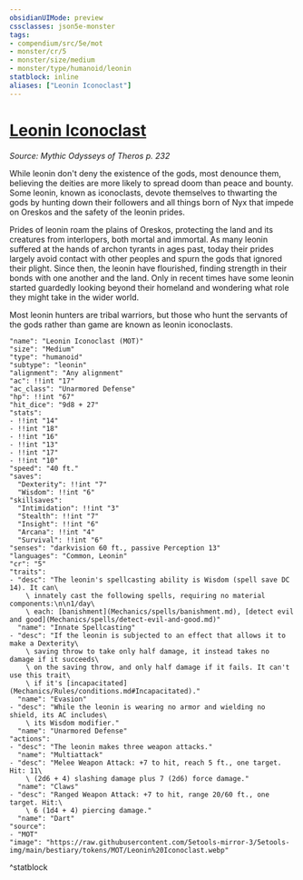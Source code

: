 ```yaml
---
obsidianUIMode: preview
cssclasses: json5e-monster
tags:
- compendium/src/5e/mot
- monster/cr/5
- monster/size/medium
- monster/type/humanoid/leonin
statblock: inline
aliases: ["Leonin Iconoclast"]
---
```

# [Leonin Iconoclast](Mechanics\bestiary\humanoid/leonin-iconoclast-mot.md)
*Source: Mythic Odysseys of Theros p. 232*  

While leonin don't deny the existence of the gods, most denounce them, believing the deities are more likely to spread doom than peace and bounty. Some leonin, known as iconoclasts, devote themselves to thwarting the gods by hunting down their followers and all things born of Nyx that impede on Oreskos and the safety of the leonin prides.

Prides of leonin roam the plains of Oreskos, protecting the land and its creatures from interlopers, both mortal and immortal. As many leonin suffered at the hands of archon tyrants in ages past, today their prides largely avoid contact with other peoples and spurn the gods that ignored their plight. Since then, the leonin have flourished, finding strength in their bonds with one another and the land. Only in recent times have some leonin started guardedly looking beyond their homeland and wondering what role they might take in the wider world.

Most leonin hunters are tribal warriors, but those who hunt the servants of the gods rather than game are known as leonin iconoclasts.

```statblock
"name": "Leonin Iconoclast (MOT)"
"size": "Medium"
"type": "humanoid"
"subtype": "leonin"
"alignment": "Any alignment"
"ac": !!int "17"
"ac_class": "Unarmored Defense"
"hp": !!int "67"
"hit_dice": "9d8 + 27"
"stats":
- !!int "14"
- !!int "18"
- !!int "16"
- !!int "13"
- !!int "17"
- !!int "10"
"speed": "40 ft."
"saves":
  "Dexterity": !!int "7"
  "Wisdom": !!int "6"
"skillsaves":
  "Intimidation": !!int "3"
  "Stealth": !!int "7"
  "Insight": !!int "6"
  "Arcana": !!int "4"
  "Survival": !!int "6"
"senses": "darkvision 60 ft., passive Perception 13"
"languages": "Common, Leonin"
"cr": "5"
"traits":
- "desc": "The leonin's spellcasting ability is Wisdom (spell save DC 14). It can\
    \ innately cast the following spells, requiring no material components:\n\n1/day\
    \ each: [banishment](Mechanics/spells/banishment.md), [detect evil and good](Mechanics/spells/detect-evil-and-good.md)"
  "name": "Innate Spellcasting"
- "desc": "If the leonin is subjected to an effect that allows it to make a Dexterity\
    \ saving throw to take only half damage, it instead takes no damage if it succeeds\
    \ on the saving throw, and only half damage if it fails. It can't use this trait\
    \ if it's [incapacitated](Mechanics/Rules/conditions.md#Incapacitated)."
  "name": "Evasion"
- "desc": "While the leonin is wearing no armor and wielding no shield, its AC includes\
    \ its Wisdom modifier."
  "name": "Unarmored Defense"
"actions":
- "desc": "The leonin makes three weapon attacks."
  "name": "Multiattack"
- "desc": "Melee Weapon Attack: +7 to hit, reach 5 ft., one target. Hit: 11\
    \ (2d6 + 4) slashing damage plus 7 (2d6) force damage."
  "name": "Claws"
- "desc": "Ranged Weapon Attack: +7 to hit, range 20/60 ft., one target. Hit:\
    \ 6 (1d4 + 4) piercing damage."
  "name": "Dart"
"source":
- "MOT"
"image": "https://raw.githubusercontent.com/5etools-mirror-3/5etools-img/main/bestiary/tokens/MOT/Leonin%20Iconoclast.webp"
```
^statblock